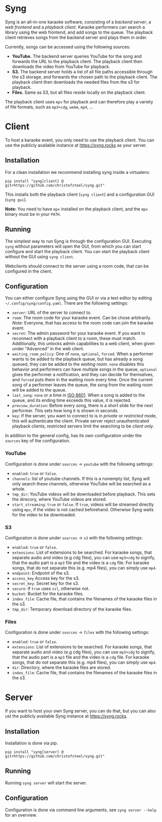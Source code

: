 # Syng

Syng is an all-in-one karaoke software, consisting of a *backend server*, a *web frontend* and a *playback client*.
Karaoke performers can search a library using the web frontend, and add songs to the queue.
The playback client retrieves songs from the backend server and plays them in order.

Currently, songs can be accessed using the following sources:

  - **YouTube.** The backend server queries YouTube for the song and forwards the URL to the playback client. The playback client then downloads the video from YouTube for playback.
  - **S3.** The backend server holds a list of all file paths accessible through the s3 storage, and forwards the chosen path to the playback client. The playback client then downloads the needed files from the s3 for playback.
  - **Files.** Same as S3, but all files reside locally on the playback client.

The playback client uses `mpv` for playback and can therefore play a variety of file formats, such as `mp3+cdg`, `webm`, `mp4`, ...

# Client

To host a karaoke event, you only need to use the playback client. You can use the publicly available instance at https://syng.rocks as your server.

## Installation

For a clean installation we recommend installing syng inside a virtualenv.

    pip install "syng[client] @ git+https://github.com/christofsteel/syng.git"

This installs both the playback client (`syng client`) and a configuration GUI (`syng gui`). 

**Note:** You need to have `mpv` installed on the playback client, and the `mpv` binary must be in your `PATH`.

## Running

The simplest way to run Syng is through the configuration GUI. Executing `syng` without parameters will open the GUI, from which you can start configure and start the playback client. You can start the playback client without the GUI using `syng client`.

Webclients should connect to the server using a room code, that can be configured in the client. 

## Configuration

You can either configure Syng using the GUI or via a text editor by editing `~/.config/syng/config.yaml`. There are the following settings:

  * `server`: URL of the server to connect to.
  * `room`: The room code for your karaoke event. Can be chose arbitrarily. _Note:_ Everyone, that has access to the room code can join the karaoke event.
  * `secret`: The admin password for your karaoke event. If you want to reconnect with a playback client to a room, these must match. Additionally, this unlocks admin capabilities to a web client, when given under "Advanced" in the web client.
  * `waiting_room_policy`: One of `none`, `optional`, `forced`. When a performer wants to be added to the playback queue, but has already a song queued, they can be added to the _waiting room_. `none` disables this behavior and performers can have multiple songs in the queue, `optional` gives the performer a notification, and they can decide for themselves, and `forced` puts them in the waiting room every time. Once the current song of a performer leaves the queue, the song from the waiting room will be added to the queue.
  * `last_song`: `none` or a time in [ISO 8601](https://en.wikipedia.org/wiki/ISO_8601). When a song is added to the queue, and its ending time exceeds this value, it is rejected.
  * `preview_duration`: Before every song, there is a short slide for the next performer. This sets how long it is shown in seconds.
  * `key`: If the server, you want to connect to is in _private_ or _restricted_ mode, this will authenticate the client. Private server reject unauthenticated playback clients, restricted servers limit the searching to be _client only_.

In addition to the general config, has its own configuration under the `sources` key of the configuration.

### YouTube

Configuration is done under `sources` -> `youtube` with the following settings:

  * `enabled`: `true` or `false`.
  * `channels`: list of youtube channels. If this is a nonempty list, Syng will only search these channels, otherwise YouTube will be searched as a whole.
  * `tmp_dir`: YouTube videos will be downloaded before playback. This sets the direcory, where YouTube videos are stored.
  * `start_streaming`: `true` or `false`. If `true`, videos will be streamed directly using `mpv`, if the video is not cached beforehand. Otherwise Syng waits for the video to be downloaded.  

### S3

Configuration is done under `sources` -> `s3` with the following settings:

  * `enabled`: `true` or `false`.
  * `extensions`: List of extensions to be searched. For karaoke songs, that separate audio and video (e.g cdg files), you can use `mp3+cdg` to signify, that the audio part is a `mp3` file and the video is a `cdg` file. For karaoke songs, that do not separate this (e.g. mp4 files), you can simply use `mp4`.
  * `endpoint`: Endpoint of the s3.
  * `access_key` Access key for the s3.
  * `secret_key`: Secret key for the s3.
  * `secure`: If `true` uses `ssl`, otherwise not.
  * `bucket`: Bucket for the karaoke files.
  * `index_file`: Cache file, that contains the filenames of the karaoke files in the s3.
  * `tmp_dir`: Temporary download directory of the karaoke files.

### Files

Configuration is done under `sources` -> `files` with the following settings:

  * `enabled`: `true` or `false`.
  * `extensions`: List of extensions to be searched. For karaoke songs, that separate audio and video (e.g cdg files), you can use `mp3+cdg` to signify, that the audio part is a `mp3` file and the video is a `cdg` file. For karaoke songs, that do not separate this (e.g. mp4 files), you can simply use `mp4`.
  * `dir`: Directory, where the karaoke files are stored. 
  * `index_file`: Cache file, that contains the filenames of the karaoke files in the s3.


# Server

If you want to host your own Syng server, you can do that, but you can also ust the publicly available Syng instance at https://syng.rocks.

## Installation

  Installation is done via pip.

    pip install "syng[server] @ git+https://github.com/christofsteel/syng.git"

## Running

  Running `syng server` will start the server.
  
## Configuration

  Configuration is done via command line arguments, see `syng server --help` for an overview. 
